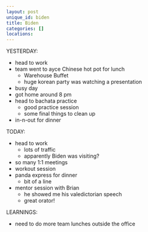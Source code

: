 ```yaml
---
layout: post
unique_id: biden
title: Biden
categories: []
locations: 
---
```


YESTERDAY:
* head to work
* team went to ayce Chinese hot pot for lunch
  * Warehouse Buffet
  * huge korean party was watching a presentation
* busy day
* got home around 8 pm
* head to bachata practice
  * good practice session
  * some final things to clean up
* in-n-out for dinner

TODAY:
* head to work
  * lots of traffic
  * apparently Biden was visiting?
* so many 1:1 meetings
* workout session
* panda express for dinner
  * bit of a line
* mentor session with Brian
  * he showed me his valedictorian speech
  * great orator!

LEARNINGS:
* need to do more team lunches outside the office
